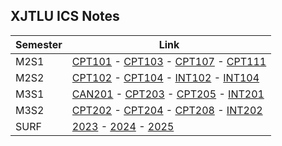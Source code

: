 
## XJTLU ICS Notes

| Semester | Link |
| --- | --- |
| M2S1 | [CPT101](https://github.com/Xyu-Chern/XJTLU_CPT101) - [CPT103](https://github.com/Xyu-Chern/XJTLU_CPT103) - [CPT107](https://github.com/Xyu-Chern/XJTLU_CPT107) - [CPT111](https://github.com/Xyu-Chern/XJTLU_CPT111) |
| M2S2 | [CPT102](https://github.com/Xyu-Chern/XJTLU_CPT102) - [CPT104](https://github.com/Xyu-Chern/XJTLU_CPT104) - [INT102](https://github.com/Xyu-Chern/XJTLU_INT102) - [INT104](https://github.com/Xyu-Chern/XJTLU_INT104) |
| M3S1 | [CAN201](https://github.com/Xyu-Chern/XJTLU_CAN201) - [CPT203](https://github.com/Xyu-Chern/XJTLU_CPT203) - [CPT205](https://github.com/Xyu-Chern/XJTLU_CPT205) - [INT201](https://github.com/Xyu-Chern/XJTLU_INT201) |
| M3S2 | [CPT202](https://github.com/Xyu-Chern/XJTLU_CPT202) - [CPT204](https://github.com/Xyu-Chern/XJTLU_CPT204) - [CPT208](https://github.com/Xyu-Chern/XJTLU_CPT208) - [INT202](https://github.com/Xyu-Chern/XJTLU_INT202) |
| SURF | [2023](https://github.com/Xyu-Chern/SURF_2023) - [2024](https://github.com/Xyu-Chern/SURF_2024) - [2025](https://github.com/Dcyaprogrammer/SURF-2025) 

